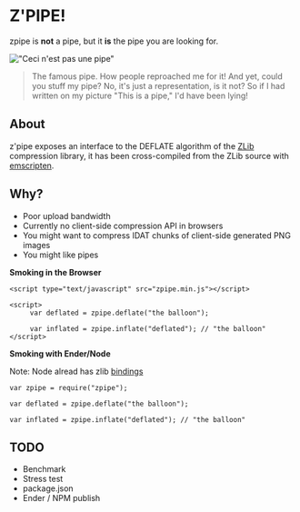 # Z'PIPE!

zpipe is **not** a pipe, but it **is** the pipe you are looking for.

!["Ceci n'est pas une pipe"](http://upload.wikimedia.org/wikipedia/en/thumb/b/b9/MagrittePipe.jpg/300px-MagrittePipe.jpg "Ceci n'est pas une pipe")

>The famous pipe. How people reproached me for it! And yet, could you stuff my pipe? No, it's just a representation, is it not? So if I had written on my picture "This is a pipe," I'd have been lying!

## About

z'pipe exposes an interface to the DEFLATE algorithm of the [ZLib](http://zlib.net/) compression library, it has been cross-compiled from the ZLib source with [emscripten](https://github.com/kripken/emscripten).

## Why?

* Poor upload bandwidth
* Currently no client-side compression API in browsers
* You might want to compress IDAT chunks of client-side generated PNG images
* You might like pipes

**Smoking in the Browser**

    <script type="text/javascript" src="zpipe.min.js"></script>

    <script>
         var deflated = zpipe.deflate("the balloon");

         var inflated = zpipe.inflate("deflated"); // "the balloon"
    </script>

**Smoking with Ender/Node**

Note: Node alread has zlib [bindings](http://nodejs.org/docs/v0.6.0/api/zlib.html)

    var zpipe = require("zpipe");
    
    var deflated = zpipe.deflate("the balloon");

    var inflated = zpipe.inflate("deflated"); // "the balloon"

## TODO

* Benchmark
* Stress test
* package.json
* Ender / NPM publish
